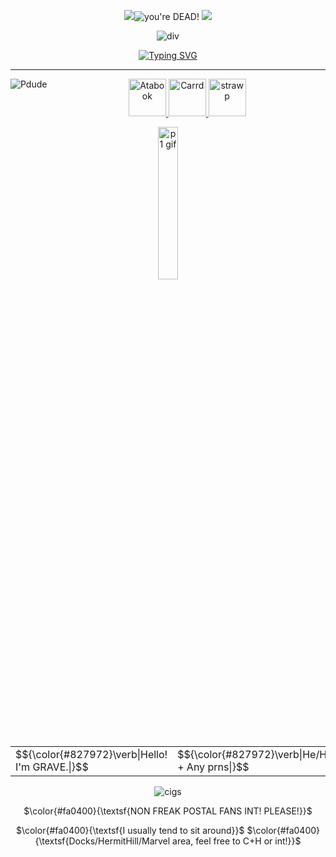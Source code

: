 <div align="center">

![](https://64.media.tumblr.com/8dd929363ed57df8626cdbbe3dccf861/c74de60fc71203bc-e4/s75x75_c1/fa5e66dfa96a969df80646a7f141181ade513a11.gifv)<img src="https://komarev.com/ghpvc/?username=vexuliii&color=e01d09&style=for-the-badge&label=Kill+count:" title="you're DEAD!"> ![](https://64.media.tumblr.com/8dd929363ed57df8626cdbbe3dccf861/c74de60fc71203bc-e4/s75x75_c1/fa5e66dfa96a969df80646a7f141181ade513a11.gifv)



<a><img src="https://64.media.tumblr.com/aa6107ebc30f5349f71cced85a99818e/2fbd07d6f892c2a7-e8/s1280x1920/850499ac1997e7b210efdb20ea6e316597ffa66d.png" align="center" alt="div" title="Creds to elrincondelchivo"></a>

<a href="https://git.io/typing-svg"><img src="https://readme-typing-svg.herokuapp.com?font=Trade+Winds&size=13&duration=3500&pause=1000&color=C30A0A&center=true&vCenter=true&repeat=false&width=435&lines=TCC+AND+ZERO+DAY+ARE+NOT+WELCOME.+DO+NOT+INTERACT." alt="Typing SVG" title="TCC AND ZERO DAY ARE NOT WELCOME. DO NOT INTERACT." /></a>

<hr>

<div align="center">
  


<img src="https://64.media.tumblr.com/f1d2ddf8c02a573531daa29cbb134720/448de2f235b8fcbe-70/s500x750/b40b73a25b67d08b5cec03cc0af7de6e586a5c75.pnj" align="left" alt="Pdude" title="Art by SKELTRR"></a>

  <a href="https://vexulii.atabook.org/"><img src="https://64.media.tumblr.com/6d397cf45032816ee95eebc272c28a38/7e12cc3c384d74d1-6f/s250x400/7a7b67e51547f74a0889b017e4e55bfe5aad4d36.pnj" alt="Atabook" height=60px title="Atabook/Guestbook">
    <a href="https://vexgrave.ju.mp/"><img src="https://64.media.tumblr.com/dcfefc2fe0ebcacb3117567d9635115a/7e12cc3c384d74d1-90/s250x400/9c086d3c52f50f0d80ebbd84d45bd778cc8af7c2.pnj" alt="Carrd" height=60px title="Carrd">
      <a href="https://gravesited.straw.page/"><img src="https://64.media.tumblr.com/6ecaae1464f6b0e06c37a3724a2ecec4/6138bd87ce054daa-96/s250x400/93768974e3ac4aea092228138b38d4a01e02562e.pnj" alt="strawp" height=60px title="Strawpage">


<img src="https://64.media.tumblr.com/2b6e9d784103a0b7972fce121dc07891/fb1abe58ff02b2c1-be/s1280x1920/f156a3894f619afbdcb1dbbb7178ea6c9c7e8cb7.webp" alt="p1 gif" width="25%" title="Art by napalm985"></a>

<table>
<tr>
  <td>$${\color{#827972}\verb|Hello! I'm GRAVE.|}$$</td>
    <td>$${\color{#827972}\verb|He/Him + Any prns|}$$</td>
</tr>
</table>

![cigs](https://64.media.tumblr.com/b32ebdecd595d108fb7096b950fe774f/5203c8a05f74308e-9e/s75x75_c1/6f31d0d78464aa39a4fc52f71846d079f97edd3f.gifv)

$\color{#fa0400}{\textsf{NON FREAK POSTAL FANS INT! PLEASE!}}$

$\color{#fa0400}{\textsf{I usually tend to sit around}}$
$\color{#fa0400}{\textsf{Docks/HermitHill/Marvel area, feel free to C+H or int!}}$


